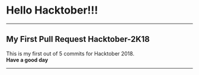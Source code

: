 <h1><b>Hello Hacktober!!!</b></h1>

***

<h2>My First Pull Request Hacktober-2K18</h2>


<p>This is my first out of 5 commits for Hacktober 2018.</br><b>Have a good day</b></p1> 

***